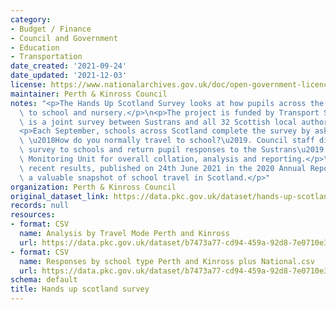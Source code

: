 ```yaml
---
category:
- Budget / Finance
- Council and Government
- Education
- Transportation
date_created: '2021-09-24'
date_updated: '2021-12-03'
license: https://www.nationalarchives.gov.uk/doc/open-government-licence/version/3/
maintainer: Perth & Kinross Council
notes: "<p>The Hands Up Scotland Survey looks at how pupils across the country travel\
  \ to school and nursery.</p>\n<p>The project is funded by Transport Scotland and\
  \ is a joint survey between Sustrans and all 32 Scottish local authorities.</p>\n\
  <p>Each September, schools across Scotland complete the survey by asking their pupils\
  \ \u2018How do you normally travel to school?\u2019. Council staff distribute the\
  \ survey to schools and return pupil responses to the Sustrans\u2019 Research and\
  \ Monitoring Unit for overall collation, analysis and reporting.</p>\n<p>The most\
  \ recent results, published on 24th June 2021 in the 2020 Annual Report, provide\
  \ a valuable snapshot of school travel in Scotland.</p>"
organization: Perth & Kinross Council
original_dataset_link: https://data.pkc.gov.uk/dataset/hands-up-scotland-survey
records: null
resources:
- format: CSV
  name: Analysis by Travel Mode Perth and Kinross
  url: https://data.pkc.gov.uk/dataset/b7473a77-cd94-459a-92d8-7e0710e303e7/resource/4771a517-2049-4dc3-93bc-fe08075f6472/download/analysis-by-travel-mode-perth-and-kinross.csv
- format: CSV
  name: Responses by school type Perth and Kinross plus National.csv
  url: https://data.pkc.gov.uk/dataset/b7473a77-cd94-459a-92d8-7e0710e303e7/resource/971e7bd6-13df-4beb-872b-d73717172893/download/responses-by-school-type-perth-and-kinross-plus-national.csv
schema: default
title: Hands up scotland survey
---
```

